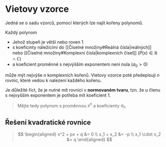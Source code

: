 # Vietovy vzorce
Jedná se o sadu vzorců, pomocí kterých lze najít kořeny polynomů.

Každý polynom
- Jehož stupeň je větší nebo roven 1
- s koeficinty náležícími do [[Číselné množiny#Reálná čísla|reálných]] nebo [[Číselné množiny#Komplexní čísla|komplexních čísel]] ($P(x)\in\mathbb{R}\cap\mathbb{C}$)
- a koeficient proměnné s nejvýšším exponentem není nula ($a_0\gt0$)

může mýt nejvýše $n$ komplexních kořenů. Vietovy vzorce poté předepisují $n$ rovnic, které vedou k nalezení každého kořenu.

Je důležité říct, že je nutné mít rovnici v **normovaném tvaru**, tzn. že u členu s nejvyšším exponentem je potřeba mít koeficient 1.

>Mějte tedy polynom s proměnnou $x^n$ a koeficienty $a_n$
> $$$$



## Řešení kvadratické rovnice
> $$
> \begin{aligned}
> x^2 + px + q &= 0 \\
> x_1 + x_2 &= -p \\
> x_1 \cdot x_2 &= q
> \end{aligned}
> $$
